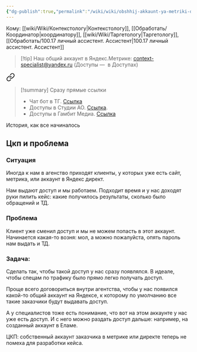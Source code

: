 ```yaml
---
{"dg-publish":true,"permalink":"/wiki/wiki/obshhij-akkaunt-ya-metriki-dlya-agentstva/"}
---
```


Кому: [[wiki/Wiki/Контекстологу\|Контекстологу]], [[Обработать/Координатор\|координатору]], [[wiki/Wiki/Таргетологу\|Таргетологу]], [[Обработать/100.17 личный ассистент. Ассистент\|100.17 личный ассистент. Ассистент]]

> [!tip] Наш общий аккаунт в Яндекс.Метрике:
>  context-specialist@yandex.ru
>  (Доступы —  в Доступах)



<div class="transclusion internal-embed is-loaded"><a class="markdown-embed-link" href="/wiki/wiki/znakomstvo-s-chat-botom-dlya-sotrudnikov/#b8d72c" aria-label="Open link"><svg xmlns="http://www.w3.org/2000/svg" width="24" height="24" viewBox="0 0 24 24" fill="none" stroke="currentColor" stroke-width="2" stroke-linecap="round" stroke-linejoin="round" class="svg-icon lucide-link"><path d="M10 13a5 5 0 0 0 7.54.54l3-3a5 5 0 0 0-7.07-7.07l-1.72 1.71"></path><path d="M14 11a5 5 0 0 0-7.54-.54l-3 3a5 5 0 0 0 7.07 7.07l1.71-1.71"></path></svg></a><div class="markdown-embed">



> [!summary] Сразу прямые ссылки 
> - Чат бот в ТГ. [Ссылка](https://mnlp.cc/mini?domain=voronka2&id=10)
> - Доступы в Студии АО. [Ссылка](https://docs.google.com/spreadsheets/d/1mWZLzg4n9pmIWodL_H9FvVoPuTR_DXOzCM1AUN_cUoM/edit#gid=0).
> - Доступы в Гамбит Медиа. [Ссылка](https://docs.google.com/spreadsheets/d/13GZS_KEX0ySm16EoqeV7N_PO4LVEnpkMpOHhpykae1g/edit#gid=1030568358)

</div></div>


История, как все начиналось

<div class="transclusion internal-embed is-loaded"><div class="markdown-embed">



## Цкп и проблема 

### Ситуация
Иногда к нам в агенство приходят клиенты, у которых уже есть сайт, метрика, или аккаунт в Яндекс директ. 

Нам выдают доступ и мы работаем. Подходит время и у нас доходят руки пилить кейс: какие получилось результаты, сколько было обращений и ТД.

### Проблема
Клиент уже сменил доступ и мы не можем попасть в этот аккаунт. Начинается какая-то возня: мол, а можно пожалуйста, опять пароль нам выдать и ТД. 

### Задача: 
Сделать так, чтобы такой доступ у нас сразу появлялся. В идеале, чтобы спецам по трафику было прямо легко получать доступ. 

Проще всего договориться внутри агентства, чтобы у нас появился какой-то общий аккаунт на Яндексе, к которому по умолчанию все такие заказчики будут выдавать доступ. 

А у специалистов тоже есть понимание, что вот на этом аккаунте у нас уже есть доступ. И с него можно раздать доступ дальше: например, на созданный аккаунт в Еламе.

ЦКП: собственный аккаунт заказчика в метрике или директе теперь не помеха для разработки кейса.

</div></div>
